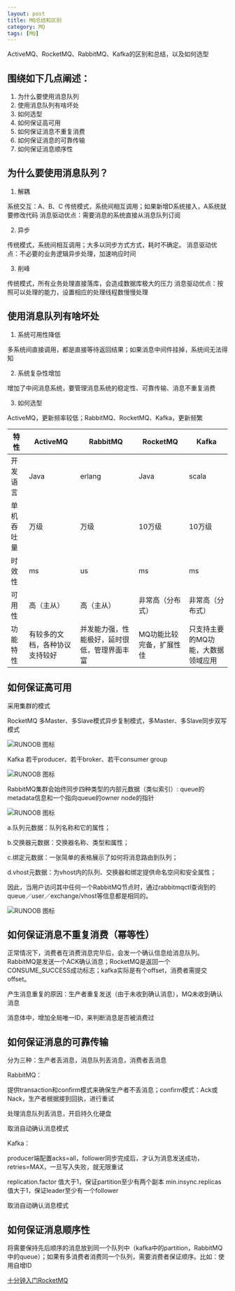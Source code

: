```yaml
---
layout: post
title: MQ总结和区别
category: MQ
tags: [MQ]
---
```


ActiveMQ、RocketMQ、RabbitMQ、Kafka的区别和总结，以及如何选型

## 围绕如下几点阐述：

1. 为什么要使用消息队列
2. 使用消息队列有啥坏处
3. 如何选型
4. 如何保证高可用
5. 如何保证消息不重复消费
6. 如何保证消息的可靠传输
7. 如何保证消息顺序性

## 为什么要使用消息队列？

1. 解耦

  系统交互：A、B、C
  传统模式，系统间相互调用；如果新增D系统接入，A系统就要修改代码
  消息驱动优点：需要消息的系统直接从消息队列订阅

2. 异步

  传统模式，系统间相互调用；大多以同步方式方式，耗时不确定。
  消息驱动优点：不必要的业务逻辑异步处理，加速响应时间

3. 削峰

  传统模式，所有业务处理直接落库，会造成数据库极大的压力
  消息驱动优点：按照可以处理的能力，设置相应的处理线程数慢慢处理

## 使用消息队列有啥坏处

1. 系统可用性降低

  多系统间直接调用，都是直接等待返回结果；如果消息中间件挂掉，系统间无法得知

2. 系统复杂性增加

  增加了中间消息系统，要管理消息系统的稳定性、可靠传输、消息不重复消费

3. 如何选型

  ActiveMQ，更新频率较低；RabbitMQ、RocketMQ、Kafka，更新频繁

|特性|ActiveMQ|RabbitMQ|RocketMQ|Kafka|
|---|---|---|---|---|
|开发语言|Java|erlang|Java|scala|
|单机吞吐量|万级|万级|10万级|10万级|
|时效性|ms|us|ms|ms|
|可用性|高（主从）|高（主从）|非常高（分布式）|非常高（分布式）|
|功能特性|有较多的文档，各种协议支持较好|并发能力强，性能极好，延时很低，管理界面丰富|MQ功能比较完备，扩展性佳|只支持主要的MQ功能，大数据领域应用|

## 如何保证高可用

采用集群的模式

RocketMQ 多Master、多Slave模式异步复制模式，多Master、多Slave同步双写模式

![RUNOOB 图标](https://images.cnblogs.com/cnblogs_com/rjzheng/1202350/o_rocketcluster.png)

Kafka 若干producer、若干broker、若干consumer group

![RUNOOB 图标](https://images.cnblogs.com/cnblogs_com/rjzheng/1202350/o_kafka.png)

RabbitMQ集群会始终同步四种类型的内部元数据（类似索引）: queue的metadata信息和一个指向queue的owner node的指针

![RUNOOB 图标](https://upload-images.jianshu.io/upload_images/4325076-c555bfd584d9a323.jpg)

a.队列元数据：队列名称和它的属性；

b.交换器元数据：交换器名称、类型和属性；

c.绑定元数据：一张简单的表格展示了如何将消息路由到队列；

d.vhost元数据：为vhost内的队列、交换器和绑定提供命名空间和安全属性；

因此，当用户访问其中任何一个RabbitMQ节点时，通过rabbitmqctl查询到的queue／user／exchange/vhost等信息都是相同的。

![RUNOOB 图标](https://upload-images.jianshu.io/upload_images/4325076-b93fd8387a8c045a.jpg)

## 如何保证消息不重复消费（幂等性）

正常情况下，消费者在消费消息完毕后，会发一个确认信息给消息队列。RabbitMQ是发送一个ACK确认消息；RocketMQ是返回一个CONSUME_SUCCESS成功标志；kafka实际是有个offset，消费者需提交offset。

产生消息重复的原因：生产者重复发送（由于未收到确认消息），MQ未收到确认消息

消息体中，增加全局唯一ID，来判断消息是否被消费过

## 如何保证消息的可靠传输

分为三种：生产者丢消息，消息队列丢消息，消费者丢消息

RabbitMQ：

提供transaction和confirm模式来确保生产者不丢消息；confirm模式：Ack或Nack，生产者根据接到回执，进行重试

处理消息队列丢消息，开启持久化硬盘

取消自动确认消息模式

Kafka：

producer端配置acks=all，follower同步完成后，才认为消息发送成功，retries=MAX，一旦写入失败，就无限重试

replication.factor 值大于1，保证partition至少有两个副本
min.insync.replicas 值大于1，保证leader至少有一个follower

取消自动确认消息模式

## 如何保证消息顺序性

将需要保持先后顺序的消息放到同一个队列中（kafka中的partition，RabbitMQ中的queue）；如果有多消费者消费同一个队列，需要消费者保证顺序。比如：使用自增ID


[十分钟入门RocketMQ](http://jm.taobao.org/2017/01/12/rocketmq-quick-start-in-10-minutes/)

